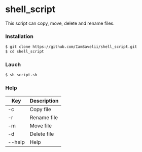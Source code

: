 # shell_script

This script can copy, move, delete and rename files.

  

### Installation


```sh
$ git clone https://github.com/IamSavelii/shell_script.git
$ cd shell_script
```

### Lauch

```sh
$ sh script.sh
```

### Help

| Key | Description |
| ------ | ------ |
| -c | Copy file |
| -r | Rename file |
| -m | Move file |
| -d | Delete file |
| --help | Help |
